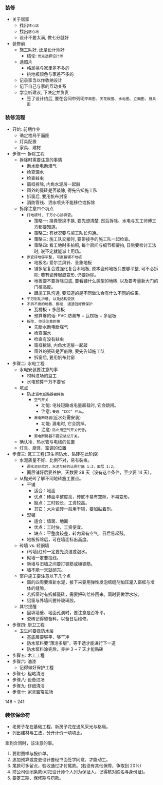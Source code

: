 <!--
abbrlink: wv43l94h
-->

### 装修

* 关于居家
  * 找出`核心区`
  * 找出`居心地`
  * 设计不要太满, 做七分就好
* 装修前
  * 施工队好, 还是设计师好
    * 结论: `优先选择设计师`
  * 选照片
    * 格局挑与家里差不多的
    * 挑地板颜色与家差不多的
  * 记录家当以作收纳设计
  * 记下自己与家的互动关系
  * 学会听建议, 下决定并负责
    * 签了设计约后, 要在合同中列明`平面图`、`天花板图`、`水电图`、`立面图`、`厨具图`

### 装修流程

* 开始: 前期作业
  * 确定格局平面图
  * 灯具配置
  * 家具、建材
* 步骤一: 拆除工程
  * 拆除时需要注意的事情
    * 断水断电断煤气
    * 检查漏水
    * 检查蛀虫
    * 窗框拆除, 内角水泥层一起敲
    * 窗外的瓷砖是否敲除, 得先告知施工队
    * 拆窗后, 要用帆布封窗
    * 消防管线、洒水喷头不能移位或拆除
  * 拆除注意四个坑点
    * `打地板时, 千万小心排粪管`。
      * 策略一: 排粪管换不换, 要先想清楚, 然后拆除、水电与瓦工师傅三方都要知道。
      * 策略二: 有状况要与施工队长沟通。
      * 策略三: 施工队交接时, 要带接手的施工队一起检查。
      * 策略四: 看工地时多拍照, 每个房间与细节都要拍, 日后要检讨工法时, 说不定就能派上用场。
    * `原瓷砖地够平整, 可直接铺不地板`
      * 地板名: 爱尔兰风铃、圣象地板
      * 铺多层复合或强化复合木地板, 原本瓷砖地板只要够平整, 可不必拆除; 若有瓷砖起鼓变形, 仍要拆除。
      * 地板要不要拆除见底, 要看铺什么类型的地砖, 以及要考量新大门的门槛高度。
      * 跟施工队沟通, 要知道的是不同做法会有什么不同的结果。
    * `千万别乱拆墙, 以免结构受损`
    * `不拆不换的地板、橱柜, 通通包好做保护`
      * 瓦楞板 + 多层板
      * 预算够的话: PVC 防潮布 + 瓦楞板 + 多层板
    * `拆除, 你该注意的事`
      * 先断水断电断煤气
      * 检查漏水
      * 检查有没有蛀虫
      * 窗框拆除, 内角水泥层一起敲
      * 窗外的瓷砖是否敲除, 要先告知施工队
      * 拆窗后, 要用帆布封窗
* 步骤二: 水电工程
  * 水电安装要注意的事
    * 材料进场的监工
    * 水电预算千万不要省
  * 坑点
    * 防止`漏电断路器被掉包`
      * `空气开关`
        * 功能: 电线短路或电量超载时, 它会跳闸。
        * 注意: `要选 “CCC” 产品`。
      * `漏电断路器`(近水处需安装)
        * 功能: 漏电时, 它会跳掉。
        * 注意: `防止用空气开关代替`。
      * `漏电断路器不要安装总开关`。
  * 确认冷、热水管与电线的位置
  * 灯具、厨具、空调的位置
* 步骤三: 瓦工工程(卫生间防水、贴砖在此阶段)
  * 水泥质量不好、比例不对，易有裂痕。
    * `调水泥砂浆时，水泥与砂的比例打底 1:3，面层 1:2`。
    * 面层铺好后要养护，天数要 28 天（没有这个条件，至少要 14 天）。
  * 从抛光砖了解不同地砖施工要点。
    * 干铺
      * 适合：地面
      * 优点：砖面平整度高，砖底不易有空隙，不易变形。
      * 缺点：工时较长，工资较高。
      * 其它：大片瓷砖一般用干铺，要加黏着剂。
    * 湿铺
      * 适合：墙面、地面
      * 优点：工时快，工资便宜。
      * 缺点：平整度较差，转内易有空气，日后易起鼓。
    * 地板拆除后，可在墙面标出高度。
  * 砖墙 vs. 轻钢墙
    * (砖墙)红砖一定要先浇湿或泡水。
    * 砌墙一定要拉线。
    * 新墙与旧墙之间要打钢筋或植钢筋。
    * 墙不能一天就砌完。
  * 窗户施工要注意以下几个点
    * 窗的四周要填新水泥，接下来要用弹性发泡填缝剂加压灌入窗框与墙体的缝隙。
    * 若拆窗时有拆掉瓷砖，需要把砖给补回来。同时要做泄水坡。
    * 铝窗与外墙间要补玻璃胶。
  * 其它提醒
    * 回填墙壁、地面孔洞时，要注意是否补平。
    * 瓷砖记得留备料，以备日后维修。
* 步骤四: 厨卫工程
  * 卫生间要做防水层
    * 基底层要够平、够干净
    * 防水浆料要“薄涂多层”，等干透才能进行下一道
    * 防水浆料涂完后，养护 3 ~ 7 天才能贴砖
* 步骤五: 木工工程
* 步骤六: 油漆
  * 记得做好保护工程
* 步骤七: 粗略清洁
* 步骤八: 设备进场
* 步骤九: 仔细清洁
* 步骤十: 家具窗帘进场

148 ~ 241

### 装修保命符

* 老房子花在基础工程，新房子花在通风采光与格局。
* 列出建材与工法，分开计价一项项比。

拿到合同时，该注意的事。

1. 要附图样与报价单。
2. 追加预算或变更设计要经书面签字同意，才能动工。
3. 尾款可多留点，验收通过才付尾款。(若没有其他保障，争取到 20%)
4. 防公司倒闭条款(可把设计师个人列为保证人，记得核对姓名与身份证)。
5. 要定工期、保修期与罚款。